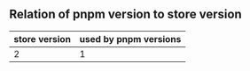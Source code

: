 ## Relation of pnpm version to store version

| store version | used by pnpm versions |
| -- | -- |
| 2  | 1  |
